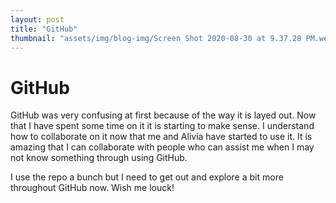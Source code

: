 ```yaml
---
layout: post
title: "GitHub"
thumbnail: "assets/img/blog-img/Screen Shot 2020-08-30 at 9.37.28 PM.webp"
---
```


# GitHub

GitHub was very confusing at first because of the way it is layed out.  Now that I have spent some time on it it is starting to make sense.
I understand how to collaborate on it now that me and Alivia have started to use it.  It is amazing that I can collaborate with people who can 
assist me when I may not know something through using GitHub.  

I use the repo a bunch but I need to get out and explore a bit more throughout GitHub now.  Wish me louck!
